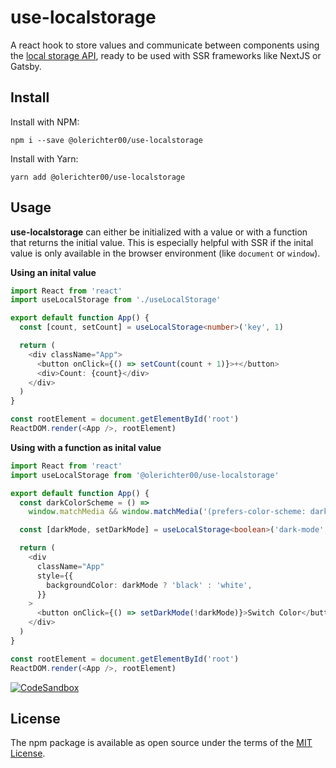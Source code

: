 # use-localstorage

A react hook to store values and communicate between components using the [local storage API](https://developer.mozilla.org/en-US/docs/Web/API/Window/localStorage), ready to be used with SSR frameworks like NextJS or Gatsby.

## Install

Install with NPM:

```
npm i --save @olerichter00/use-localstorage
```

Install with Yarn:

```
yarn add @olerichter00/use-localstorage
```

## Usage

**use-localstorage** can either be initialized with a value or with a function that returns the initial value. This is especially helpful with SSR if the inital value is only available in the browser environment (like `document` or `window`).

**Using an inital value**

```typescript
import React from 'react'
import useLocalStorage from './useLocalStorage'

export default function App() {
  const [count, setCount] = useLocalStorage<number>('key', 1)

  return (
    <div className="App">
      <button onClick={() => setCount(count + 1)}>+</button>
      <div>Count: {count}</div>
    </div>
  )
}

const rootElement = document.getElementById('root')
ReactDOM.render(<App />, rootElement)
```

**Using with a function as inital value**

```typescript
import React from 'react'
import useLocalStorage from '@olerichter00/use-localstorage'

export default function App() {
  const darkColorScheme = () =>
    window.matchMedia && window.matchMedia('(prefers-color-scheme: dark)').matches

  const [darkMode, setDarkMode] = useLocalStorage<boolean>('dark-mode', darkColorScheme)

  return (
    <div
      className="App"
      style={{
        backgroundColor: darkMode ? 'black' : 'white',
      }}
    >
      <button onClick={() => setDarkMode(!darkMode)}>Switch Color</button>
    </div>
  )
}

const rootElement = document.getElementById('root')
ReactDOM.render(<App />, rootElement)
```

[![CodeSandbox](https://codesandbox.io/static/img/play-codesandbox.svg)](https://codesandbox.io/s/elated-fast-fuk2u?fontsize=14&hidenavigation=1&theme=dark)

## License

The npm package is available as open source under the terms of the [MIT License](https://opensource.org/licenses/MIT).
